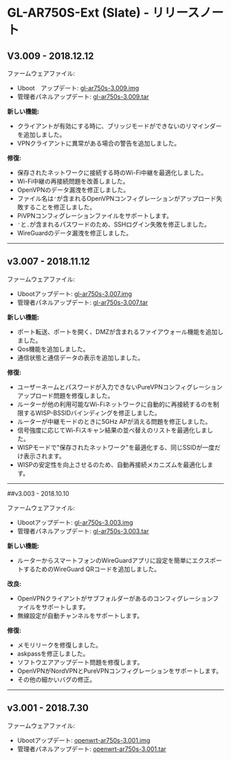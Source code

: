 # GL-AR750S-Ext (Slate) - リリースノート

## V3.009 - 2018.12.12

ファームウェアファイル:

- Uboot　アップデート: <a href="https://dl.gl-inet.com/firmware/ar750s/release/" target="_blank">gl-ar750s-3.009.img</a>
- 管理者パネルアップデート: <a href="https://dl.gl-inet.com/firmware/ar750s/release/" target="_blank">gl-ar750s-3.009.tar</a>

**新しい機能:**

- クライアントが有効にする時に、ブリッジモードができないのリマインダーを追加しました。
- VPNクライアントに異常がある場合の警告を追加しました。

**修復:**

- 保存されたネットワークに接続する時のWi-Fi中継を最適化しました。
- Wi-Fi中継の再接続問題を改善しました。
- OpenVPNのデータ漏洩を修正しました。
- ファイル名は`'`が含まれるOpenVPNコンフィグレーションがアップロード失敗することを修正しました。
- PiVPNコンフィグレーションファイルをサポートします。
- `'`と`.`が含まれるパスワードのため、SSHログイン失敗を修正しました。
- WireGuardのデータ漏洩を修正しました。

---

## v3.007 - 2018.11.12

ファームウェアファイル:

- Ubootアップデート: <a href="https://s3.us-east-2.amazonaws.com/download.gl-inet.com/firmware/ar750s/release/release/gl-ar750s-3.007.img" target="_blank">gl-ar750s-3.007.img</a>
- 管理者パネルアップデート: <a href="https://s3.us-east-2.amazonaws.com/download.gl-inet.com/firmware/ar750s/release/release/gl-ar750s-3.007.tar" target="_blank">gl-ar750s-3.007.tar</a>

**新しい機能:**

 - ポート転送、ポートを開く、DMZが含まれるファイアウォール機能を追加しました。
 - Qos機能を追加しました。
 - 通信状態と通信データの表示を追加しました。

**修復:**

 - ユーザーネームとパスワードが入力できないPureVPNコンフィグレーションアップロード問題を修復しました。
 - ルーターが他の利用可能なWi-Fiネットワークに自動的に再接続するのを制限するWISP-BSSIDバインディングを修正しました。
 - ルーターが中継モードのときに5GHz APが消える問題を修正しました。
 - 信号強度に応じてWi-Fiスキャン結果の並べ替えのリストを最適化しました。
 - WISPモードで"保存されたネットワーク"を最適化する、同じSSIDが一度だけ表示されます。
 - WISPの安定性を向上させるのため、自動再接続メカニズムを最適化します。
---

##v3.003 - 2018.10.10

ファームウェアファイル:

- Ubootアップデート: <a href="https://s3.us-east-2.amazonaws.com/download.gl-inet.com/firmware/ar750s/release/release/gl-ar750s-3.003.img" target="_blank">gl-ar750s-3.003.img</a>
- 管理者パネルアップデート: <a href="https://s3.us-east-2.amazonaws.com/download.gl-inet.com/firmware/ar750s/release/release/gl-ar750s-3.003.tar" target="_blank">gl-ar750s-3.003.tar</a>

**新しい機能:**

- ルーターからスマートフォンのWireGuardアプリに設定を簡単にエクスポートするためのWireGuard QRコードを追加しました。

**改良:**

- OpenVPNクライアントがサブフォルダーがあるのコンフィグレーションファイルをサポートします。
- 無線設定が自動チャンネルをサポートします。

**修復:**

- メモリリークを修復しました。
- askpassを修正しました。
- ソフトウエアアップデート問題を修復します。
- OpenVPNがNordVPNとPureVPNコンフィグレーションをサポートします。
- その他の細かいバグの修正。



---

## v3.001 - 2018.7.30

ファームウェアファイル:

- Ubootアップデート: <a href="https://s3.us-east-2.amazonaws.com/download.gl-inet.com/firmware/ar750s/release/openwrt-ar750s-3.001.img" target="_blank">openwrt-ar750s-3.001.img</a>
- 管理者パネルアップデート: <a href="https://s3.us-east-2.amazonaws.com/download.gl-inet.com/firmware/ar750s/release/openwrt-ar750s-3.001.tar" target="_blank">openwrt-ar750s-3.001.tar</a>





